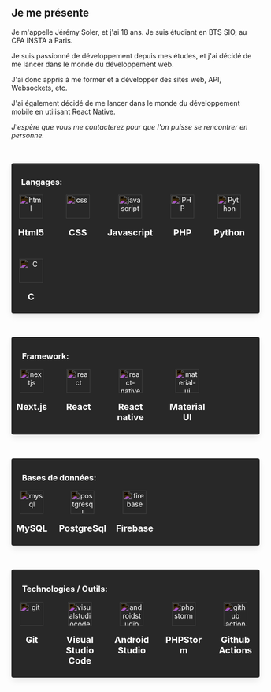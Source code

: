 ## Je me présente

Je m'appelle Jérémy Soler, et j'ai 18 ans. Je suis étudiant en BTS SIO, au CFA INSTA à Paris.

Je suis passionné de développement depuis mes études, et j'ai décidé de me lancer dans le monde du développement web.

J'ai donc appris à me former et à développer des sites web, API, Websockets, etc.

J'ai également décidé de me lancer dans le monde du développement mobile en utilisant React Native.

*J'espère que vous me contacterez pour que l'on puisse se rencontrer en personne.*

<div style="border-radius: 0.25rem;
    box-shadow: 0 0.5em 1em -0.125em rgb(10 10 10 / 10%), 0 0 0 1px rgb(10 10 10 / 2%); margin-top: 3rem; padding: 0.3rem; background-color:#282828;" >
    <h3 style="margin-left:15px; color:white;">
      Langages:
   </h3>

   <div style="display:grid; grid-template-columns: repeat(auto-fill,minmax(70px, max-content))
      ; grid-gap:25px; filter:invert(1); color:black;">
      <div style="align-items:center; text-align:center; ">
         <img style="filter: revert(1); color:black;
" height="48" width="48" src="https://unpkg.com/simple-icons@v7/icons/html5.svg" alt="html"/>
         <p style="font-size:18px; font-weight:bold;">Html5</p>
      </div>
      <div style="align-items:center; text-align:center;">
         <img height="48" width="48" src="https://unpkg.com/simple-icons@v7/icons/css3.svg" alt="css"/>
         <p style="font-size:18px; font-weight:bold;">CSS</p>
      </div>
      <div style="align-items:center; text-align:center;">
         <img height="48" width="48" src="https://unpkg.com/simple-icons@v7/icons/javascript.svg" alt="javascript" />
         <p style="font-size:18px; font-weight:bold;">Javascript</p>
      </div>
      <div style="align-items:center; text-align:center;">
         <img height="48" width="48" src="https://unpkg.com/simple-icons@v7/icons/php.svg" alt="PHP" />
         <p style="font-size:18px; font-weight:bold;">PHP</p>
      </div>
      <div style="align-items:center; text-align:center;">
         <img height="48" width="48" src="https://unpkg.com/simple-icons@v7/icons/python.svg" alt="Python" />
         <p style="font-size:18px; font-weight:bold;">Python</p>
      </div>
      <div style="align-items:center; text-align:center;">
         <img height="48" width="48" src="https://unpkg.com/simple-icons@v7/icons/c.svg" alt="C" />
         <p style="font-size:18px; font-weight:bold;">C</p>
      </div>

   </div>
</div>
<div style="border-radius: 0.25rem;
    box-shadow: 0 0.5em 1em -0.125em rgb(10 10 10 / 10%), 0 0 0 1px rgb(10 10 10 / 2%); margin-top: 3rem; padding: 0.4rem; background-color:#282828;">
    <h3 style="margin-left:15px; color:white;">
      Framework:
   </h3>

   <div style="display:grid; grid-template-columns: repeat(auto-fill,minmax(70px, max-content))
      ; grid-gap:25px; filter:invert(1); color:black;">
      <div style="align-items:center; text-align:center;">
         <img height="48" width="48" src="https://unpkg.com/simple-icons@v7/icons/nextdotjs
.svg" alt="nextjs" />
         <p style="font-size:18px; font-weight:bold;">Next.js</p>
      </div>
      <div style="align-items:center; text-align:center;">
         <img height="48" width="48" src="https://unpkg.com/simple-icons@v7/icons/react.svg" alt="react" />
         <p style="font-size:18px; font-weight:bold;">React</p>
      </div>
      <div style="align-items:center; text-align:center;">
         <img height="48" width="48" src="https://unpkg.com/simple-icons@v7/icons/react.svg" alt="react-native" />
         <p style="font-size:18px; font-weight:bold;">React native</p>
      </div>
      <div style="align-items:center; text-align:center;">
         <img height="48" width="48" src="https://unpkg.com/simple-icons@v7/icons/mui.svg" alt="material-ui"/>
         <p style="font-size:18px; font-weight:bold;">Material UI</p>
      </div>

   </div>
</div>
<div style="border-radius: 0.25rem;
    box-shadow: 0 0.5em 1em -0.125em rgb(10 10 10 / 10%), 0 0 0 1px rgb(10 10 10 / 2%); margin-top: 3rem; padding: 0.4rem; background-color:#282828;">
    <h3 style="margin-left:15px; color:white;">
      Bases de données:
   </h3>

   <div style="display:grid; grid-template-columns: repeat(auto-fill,minmax(70px, max-content))
      ; grid-gap:20px; filter:invert(1); color:black;">
      <div style="align-items:center; text-align:center;">
         <img height="48" width="48" src="https://unpkg.com/simple-icons@v7/icons/mysql.svg" alt="mysql"/>
         <p style="font-size:18px; font-weight:bold;">MySQL</p>
      </div>
      <div style="align-items:center; text-align:center;">
         <img height="48" width="48" src="https://unpkg.com/simple-icons@v7/icons/postgresql.svg" alt="postgresql" />
         <p style="font-size:18px; font-weight:bold;">PostgreSql</p>
      </div>
      <div style="align-items:center; text-align:center;">
         <img height="48" width="48" src="https://unpkg.com/simple-icons@v7/icons/firebase.svg" alt="firebase" />
         <p style="font-size:18px; font-weight:bold;">Firebase</p>
      </div>

   </div>
</div>
<div style="border-radius: 0.25rem;
    box-shadow: 0 0.5em 1em -0.125em rgb(10 10 10 / 10%), 0 0 0 1px rgb(10 10 10 / 2%); margin-top: 3rem; padding: 0.4rem; background-color:#282828;">
    <h3 style="margin-left:15px; color:white;">
      Technologies / Outils:
   </h3>

   <div style="display:grid; grid-template-columns: repeat(auto-fill,minmax(70px, max-content))
      ; grid-gap:20px; filter:invert(1); color:black;">
      <div style="align-items:center; text-align:center;">
         <img height="48" width="48" src="https://unpkg.com/simple-icons@v7/icons/git.svg" alt="git" />
         <p style="font-size:18px; font-weight:bold;">Git</p>
      </div>
      <div style="align-items:center; text-align:center;">
         <img height="48" width="48" src="https://unpkg.com/simple-icons@v7/icons/visualstudiocode.svg" alt="visualstudiocode" />
         <p style="font-size:18px; font-weight:bold;">Visual Studio Code</p>
      </div>
      <div style="align-items:center; text-align:center;">
         <img height="48" width="48" src="https://unpkg.com/simple-icons@v7/icons/androidstudio.svg" alt="androidstudio" />
         <p style="font-size:18px; font-weight:bold;">Android Studio</p>
      </div>
      <div style="align-items:center; text-align:center;">
         <img height="48" width="48" src="https://unpkg.com/simple-icons@v7/icons/phpstorm.svg" alt="phpstorm"/>
         <p style="font-size:18px; font-weight:bold;">PHPStorm</p>
      </div>
      <div style="align-items:center; text-align:center;">
         <img height="48" width="48" src="https://unpkg.com/simple-icons@v7/icons/githubactions.svg"  alt="github action"/>
         <p style="font-size:18px; font-weight:bold;">Github Actions</p>
      </div>

   </div>

</div>